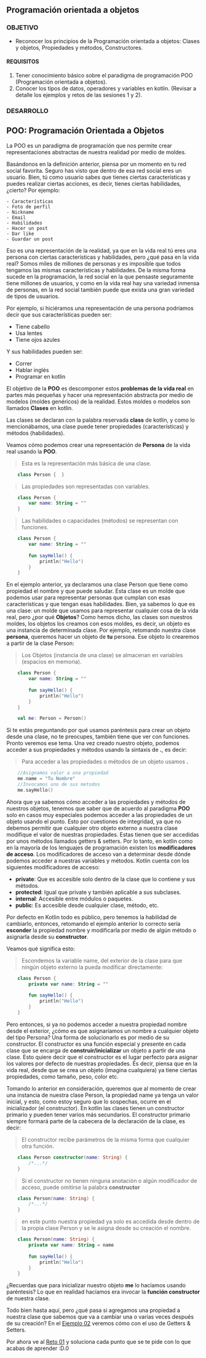 ## Programación orientada a objetos

### OBJETIVO

- Reconocer los principios de la Programación orientada a objetos: Clases y objetos, Propiedades y métodos, Constructores. 

#### REQUISITOS

1. Tener conocimiento básico sobre el paradigma de programación POO (Programación orientada a objetos).
2. Conocer los tipos de datos, operadores y variables en kotlin. (Revisar a detalle los ejemplos y retos de las sesiones 1 y 2). 

### DESARROLLO

## POO: Programación Orientada a Objetos

La POO es un paradigma de programación que nos permite crear representaciones abstractas de nuestra realidad por medio de moldes.

Basándonos en la definición anterior, piensa por un momento en tu red social favorita. Seguro has visto que dentro de esa red social eres un usuario. Bien, tú como usuario sabes que tienes ciertas características y puedes realizar ciertas acciones, es decir, tienes ciertas habilidades, ¿cierto?
Por ejemplo:

    - Características
    - Foto de perfil
    - Nickname
    - Email
    - Habilidades
    - Hacer un post
    - Dar like
    - Guardar un post

Eso es una representación de la realidad, ya que en la vida real tú eres una persona con ciertas características y habilidades, pero ¿qué pasa en la vida real? Somos miles de millones de personas y es imposible que todos tengamos las mismas características y habilidades. De la misma forma sucede en la programación, la red social en la que pensaste seguramente tiene millones de usuarios, y como en la vida real hay una variedad inmensa de personas, en la red social también puede que exista una gran variedad de tipos de usuarios.

Por ejemplo, si hiciéramos una representación de una persona podríamos decir que sus características pueden ser:
- Tiene cabello
- Usa lentes
- Tiene ojos azules

Y sus habilidades pueden ser: 

- Correr
- Hablar inglés
- Programar en kotlin

El objetivo de la **POO** es descomponer estos **problemas de la vida real** en partes más pequeñas y hacer una representación abstracta por medio de modelos (moldes genéricos) de la realidad. Estos moldes o modelos son llamados **Clases** en kotlin.

Las clases se declaran con la palabra reservada **class** de kotlin, y como lo mencionábamos, una clase puede tener propiedades (características) y métodos (habilidades).

Veamos cómo podemos crear una representación de **Persona** de la vida real usando la **POO**.

> Esta es la representación más básica de una clase.
```kotlin
    class Person {  }   
```
>Las propiedades son representadas con variables.
```kotlin
    class Person {
        var name: String = ""
    }
```
>Las habilidades o capacidades (métodos) se representan con funciones.
```kotlin
    class Person {
        var name: String = ""
        
        fun sayHello() {
            println("Hello")
        }
    }
```
En el ejemplo anterior, ya declaramos una clase Person que tiene como propiedad el nombre y que puede saludar. Esta clase es un molde que podemos usar para representar personas que cumplan con esas características y que tengan esas habilidades.
Bien, ya sabemos lo que es una clase: un molde que usamos para representar cualquier cosa de la vida real, pero ¿por qué **Objetos**?
Como hemos dicho, las clases son nuestros moldes, los objetos los creamos con esos moldes, es decir, un objeto es una instancia de determinada clase. Por ejemplo, retomando nuestra clase **persona**, queremos hacer un objeto de **tu** persona. Ese objeto lo crearemos a partir de la clase Person:
>Los Objetos (instancia de una clase) se almacenan en variables (espacios en memoria).
```kotlin
    class Person {
        var name: String = ""
        
        fun sayHello() {
            println("Hello")
        }
    }

    val me: Person = Person()
```
Si te estás preguntando por qué usamos paréntesis para crear un objeto desde una clase, no te preocupes, también tiene que ver con funciones. Pronto veremos ese tema.
Una vez creado nuestro objeto, podemos acceder a sus propiedades y métodos usando la sintaxis de **.**, es decir:
>Para acceder a las propiedades o métodos de un objeto usamos **.**
```kotlin
    //Asignamos valor a una propiedad
    me.name = "Tu Nombre"
    //Invocamos uno de sus metodos
    me.sayHello()
```
Ahora que ya sabemos cómo acceder a las propiedades y métodos de nuestros objetos, tenemos que saber que de acuerdo al paradigma **POO** solo en casos muy especiales podemos acceder a las propiedades de un objeto usando el punto. Esto por cuestiones de integridad, ya que no debemos permitir que cualquier otro objeto externo a nuestra clase modifique el valor de nuestras propiedades. Estas tienen que ser accedidas por unos métodos llamados getters & setters. Por lo tanto, en kotlin como en la mayoría de los lenguajes de programación existen los **modificadores de acceso**.
Los modificadores de acceso van a determinar desde dónde podemos acceder a nuestras variables y métodos. Kotlin cuenta con los siguientes modificadores de acceso:
- **private**: Que es accesible solo dentro de la clase que lo contiene y sus métodos.
- **protected**: Igual que private y también aplicable a sus subclases.
- **internal**: Accesible entre módulos o paquetes.
- **public**: Es accesible desde cualquier clase, método, etc.

Por defecto en Kotlin todo es público, pero tenemos la habilidad de cambiarlo, entonces, retomando el ejemplo anterior lo correcto sería **esconder** la propiedad nombre y modificarla por medio de algún método o asignarla desde su **constructor**. 

Veamos qué significa esto:
>Escondemos la variable name, del exterior de la clase para que ningún objeto externo la pueda modificar directamente:
```kotlin
    class Person {
        private var name: String = ""
        
        fun sayHello() {
            println("Hello")
        }
    }
```
Pero entonces, si ya no podemos acceder a nuestra propiedad nombre desde el exterior, ¿cómo es que asignaríamos un nombre a cualquier objeto del tipo Persona?
Una forma de solucionarlo es por medio de su constructor. El constructor es una función especial y presente en cada clase que se encarga de **construir/inicializar** un objeto a partir de una clase. Esto quiere decir que el constructor es el lugar perfecto para asignar los valores por defecto de nuestras propiedades. Es decir, piensa que en la vida real, desde que se crea un objeto (imagina cualquiera) ya tiene ciertas propiedades, como tamaño, peso, color etc.

Tomando lo anterior en consideración, queremos que al momento de crear una instancia de nuestra clase Person, la propiedad name ya tenga un valor inicial, y esto, como estoy seguro que lo sospechas, ocurre en el inicializador (el constructor).
En kotlin las clases tienen un constructor primario y pueden tener varios más secundarios. El constructor primario siempre formará parte de la cabecera de la declaración de la clase, es decir:
>El constructor recibe parámetros de la misma forma que cualquier otra función.
```kotlin
    class Person constructor(name: String) {
        /*...*/
    }   
```
>Si el constructor no tienen ninguna anotación o algún modificador de acceso, puede omitirse la palabra **constructor**
```kotlin
    class Person(name: String) {
        /*...*/
    }   
```
>en este punto nuestra propiedad ya solo es accedida desde dentro de la propia clase Person y se le asigna desde su creación el nombre.
```kotlin
    class Person(name: String) {
        private var name: String = name
        
        fun sayHello() {
            println("Hello")
        }
    }
```
¿Recuerdas que para inicializar nuestro objeto **me** lo hacíamos usando paréntesis? Lo que en realidad hacíamos era invocar la **función constructor** de nuestra clase.

Todo bien hasta aquí, pero ¿qué pasa si agregamos una propiedad a nuestra clase que sabemos que va a cambiar una o varias veces después de su creación? En el [Ejemplo 02](/../../tree/master/Sesion-03/Ejemplo-02/) veremos cómo con el uso de Getters & Setters. 

Por ahora ve al [Reto 01](/../../tree/master/Sesion-03/Reto-01/) y soluciona cada punto que se te pide con lo que acabas de aprender :D.0
